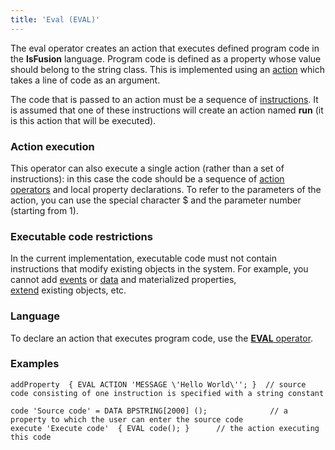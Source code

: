 ```yaml
---
title: 'Eval (EVAL)'
---
```


The eval operator creates an action that executes defined program code in the **lsFusion** language. Program code is defined as a property whose value should belong to the string class. This is implemented using an [action](Actions.md) which takes a line of code as an argument.

The code that is passed to an action must be a sequence of [instructions](Instructions.md). It is assumed that one of these instructions will create an action named **run** (it is this action that will be executed).

### Action execution

This operator can also execute a single action (rather than a set of instructions): in this case the code should be a sequence of [action operators](Оperators.md) and local property declarations. To refer to the parameters of the action, you can use the special character $ and the parameter number (starting from 1).

### Executable code restrictions

In the current implementation, executable code must not contain instructions that modify existing objects in the system. For example, you cannot add [events](Events.md) or [data](Data_properties_DATA_.md) and materialized properties, [extend](Extensions.md) existing objects, etc.

### Language

To declare an action that executes program code, use the [**EVAL** operator](EVAL_operator.md).

### Examples

```lsf
addProperty  { EVAL ACTION 'MESSAGE \'Hello World\''; }  // source code consisting of one instruction is specified with a string constant

code 'Source code' = DATA BPSTRING[2000] ();              // a property to which the user can enter the source code
execute 'Execute code'  { EVAL code(); }      // the action executing this code
```
